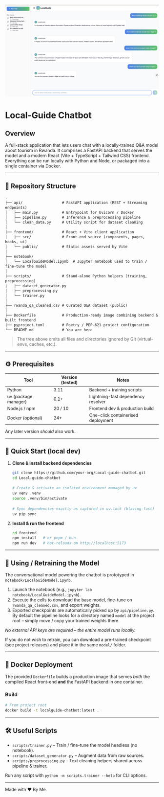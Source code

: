 ![Local Guide Chatbot Screenshot](chat-screenshot.png)

# Local-Guide Chatbot

## Overview

A full-stack application that lets users chat with a locally-trained Q&A model about tourism in Rwanda. It comprises a FastAPI backend that serves the model and a modern React (Vite + TypeScript + Tailwind CSS) frontend. Everything can be run locally with Python and Node, or packaged into a single container via Docker.

---

## 📂 Repository Structure

```
.
├── api/                  # FastAPI application (REST + Streaming endpoints)
│   ├── main.py           # Entrypoint for Uvicorn / Docker
│   ├── pipeline.py       # Inference & preprocessing pipeline
│   └── clean_data.py     # Utility script for dataset cleaning
│
├── frontend/             # React + Vite client application
│   ├── src/              # Front-end source (components, pages, hooks, ui)
│   └── public/           # Static assets served by Vite
│
├── notebook/
│   └── LocalGuideModel.ipynb  # Jupyter notebook used to train / fine-tune the model
│
├── scripts/              # Stand-alone Python helpers (training, preprocessing)
│   ├── dataset_generator.py
│   ├── preprocessing.py
│   └── trainer.py
│
├── rwanda_qa_cleaned.csv # Curated Q&A dataset (public)
│
├── Dockerfile            # Production-ready image combining backend & built frontend
├── pyproject.toml        # Poetry / PEP-621 project configuration
└── README.md             # You are here
```

> The tree above omits all files and directories ignored by Git (virtual-envs, caches, etc.).

---

## ⚙️ Prerequisites

| Tool                 | Version (tested) | Notes                              |
| -------------------- | ---------------- | ---------------------------------- |
| Python               | 3.11             | Backend + training scripts         |
| uv (package manager) | 0.1+             | Lightning-fast dependency resolver |
| Node.js / npm        | 20 / 10          | Frontend dev & production build    |
| Docker (optional)    | 24+              | One-click containerised deployment |

Any later version _should_ also work.

---

## 🚀 Quick Start (local dev)

1. **Clone & install backend dependencies**

   ```bash
   git clone https://github.com/your-org/Local-guide-chatbot.git
   cd Local-guide-chatbot

   # Create & activate an isolated environment managed by uv
   uv venv .venv
   source .venv/bin/activate

   # Sync dependencies exactly as captured in uv.lock (blazing-fast)
   uv pip sync
   ```

2. **Install & run the frontend**

   ```bash
   cd frontend
   npm install   # or pnpm / bun
   npm run dev   # hot-reloads on http://localhost:5173
   ```

---

## 🤖 Using / Retraining the Model

The conversational model powering the chatbot is prototyped in `notebook/LocalGuideModel.ipynb`.

1. Launch the notebook (e.g., `jupyter lab notebook/LocalGuideModel.ipynb`).
2. Execute the cells to download the base model, fine-tune on `rwanda_qa_cleaned.csv`, and export weights.
3. Exported checkpoints are automatically picked up by `api/pipeline.py`. By default the pipeline looks for a directory named `model` at the project root – simply move / copy your trained weights there.

_No external API keys are required – the entire model runs locally._

If you do not wish to retrain, you can download a pre-trained checkpoint (see project releases) and place it in the same `model/` folder.

---

## 🐳 Docker Deployment

The provided `Dockerfile` builds a production image that serves _both_ the compiled React front-end **and** the FastAPI backend in one container.

### Build

```bash
# From project root
docker build -t localguide-chatbot:latest .
```

---

## 🛠️ Useful Scripts

- `scripts/trainer.py` – Train / fine-tune the model headless (no notebook).
- `scripts/dataset_generator.py` – Augment data from raw sources.
- `scripts/preprocessing.py` – Text cleaning helpers shared across pipeline & trainer.

Run any script with `python -m scripts.trainer --help` for CLI options.

---

Made with ❤ By Me.
